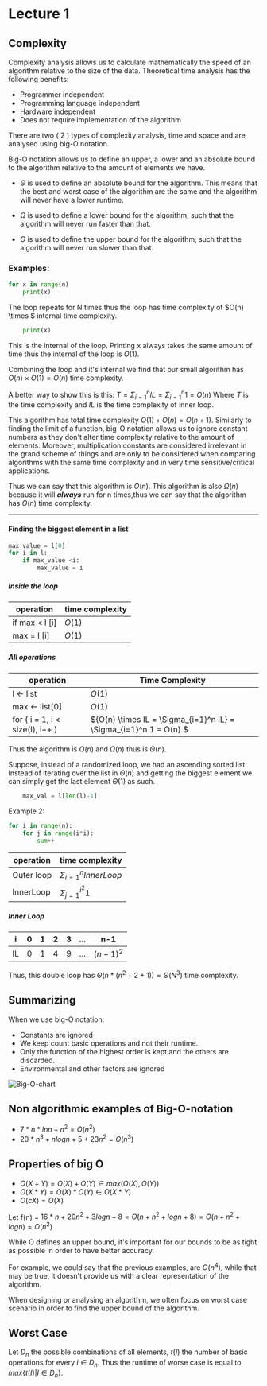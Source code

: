# Lecture 1

## Complexity

Complexity analysis allows us to calculate mathematically the speed of an algorithm relative to the size of the data.
Theoretical time analysis has the following benefits:

* Programmer independent
* Programming language independent
* Hardware independent
* Does not require implementation of the algorithm

There are two ( 2 ) types of complexity analysis, time and space and are analysed using big-O notation.

Big-O notation allows us to define an upper, a lower and an absolute bound to the algorithm relative to the amount of elements we have.

* $\Theta$ is used to define an absolute bound for the algorithm. This means that the best and worst case of the algorithm are the same and the algorithm will never have a lower runtime.

* $\Omega$ is used to define a lower bound for the algorithm, such that the algorithm will never run faster than that.
* ${O}$ is used to define the upper bound for the algorithm, such that the algorithm will never run slower than that.

### Examples:

```python
for x in range(n)
    print(x)
```

The loop repeats for  N times thus the loop has time complexity of $O(n) \times $ internal time complexity.

```python
    print(x)
```

This is the internal of the loop. Printing x always takes the same amount of time thus the internal of the loop is $O(1)$.

Combining the loop and it's internal we find that our small algorithm has $O(n) {\times} O(1) = O(n)$ time complexity. 

A better way to show this is this:
$T= \Sigma_{i=1}^n IL = \Sigma_{i=1}^n 1 = O(n)$
Where $T$ is the time complexity and $IL$ is the time complexity of inner loop.

This algorithm has total time complexity $O(1)+O(n) = O(n+1)$.
Similarly to finding the limit of a function, big-O notation allows us to ignore constant numbers as they don't alter time complexity relative to the amount of elements. Moreover, multiplication constants are considered irrelevant in the grand scheme of things and are only to be considered when comparing algorithms with the same time complexity and in very time sensitive/critical applications.

Thus we can say that this algorithm is ${O(n)}$.
This algorithm is also $\Omega(n)$ because it will ***always*** run for n times,thus we can say that the algorithm has $\Theta(n)$ time complexity.
___

#### Finding the biggest element in a list

```python
max_value = l[0]
for i in l:
    if max_value <i:
        max_value = i
```

##### Inside the loop

|operation|time complexity|
|---------|---------------|
|if max < l [i] | $O(1)$
|max = l [i]|$O(1)$

##### All operations

| operation|Time Complexity |    
|--------|------------------|
|l <- list| ${O(1)}$|
|max <- list[0] | $O(1)$|
|for ( i = 1, i < size(l), i++ )| ${O(n) \times IL = \Sigma_{i=1}^n IL} = \Sigma_{i=1}^n 1 = O(n) $

Thus the algorithm is ${O(n)}$ and ${\Omega(n)}$ thus is ${\Theta(n)}$.

Suppose, instead of a randomized loop, we had an ascending sorted list. Instead of iterating over the list in ${\Theta(n)}$ and getting the biggest element we can simply get the last element ${\Theta(1)}$ as such.

```python
    max_val = l[len(l)-1] 
```


Example 2:
```python
for i in range(n):
    for j in range(i*i):
        sum++
```

|operation| time complexity|
|-|-|
|Outer loop|${\Sigma_{i=1}^nInnerLoop}$|
|InnerLoop|${\Sigma_{j=1}^{i^2}1}$|

##### Inner Loop

|i | 0 | 1 | 2 | 3| ...| n-1|
|-|-|-|-|-|-|-|
|IL|0|1|4|9| ... | ${(n-1)^2}$|

Thus, this double loop has ${\Theta(n*(n^2+2+1))=\Theta(N^3)}$ time complexity.

## Summarizing

When we use big-O notation:

* Constants are ignored
* We keep count basic operations and not their runtime.
* Only the function of the highest order is kept and the others are discarded.
* Environmental and other factors are ignored

![Big-O-chart](../../images/big-O-chart.png)

## Non algorithmic examples of Big-O-notation

* ${7*n*lnn + n^2} = O(n^2)$
* ${20*n^3 + nlogn + 5 + 23n^2} = O(n^3)$

## Properties of big O

* ${O(X+Y) = O(X)+O(Y)} \in max(O(X),O(Y))$
* ${O(X*Y) = O(X)*O(Y) \in O(X*Y)}$
* ${O(cX) = O(X)}$

Let f(n) = ${16*n+20n^2 + 3logn + 8 = O(n + n^2 +logn +8) = O(n + n^2 + logn) = O(n^2) }$

While O defines an upper bound, it's important for our bounds to be as tight as possible in order to have better accuracy.

For example, we could say that the previous examples, are $O(n^4)$, while that may be true, it doesn't provide us with a clear representation of the algorithm.

When designing or analysing an algorithm, we often focus on worst case scenario in order to find the upper bound of the algorithm.

## Worst Case

Let $D_n$ the possible combinations of all elements, $t(I)$ the number of basic operations for every $i \in D_n$. Thus the runtime of worse case is equal  to $max \{ t(I) | I \in D_n\}$.